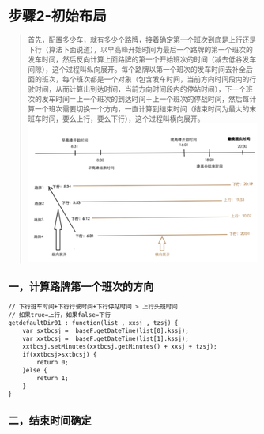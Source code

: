 # 步骤2-初始布局
> 首先，配置多少车，就有多少个路牌，接着确定第一个班次到底是上行还是下行（算法下面说道），以早高峰开始时间为最后一个路牌的第一个班次的发车时间，然后反向计算上面路牌的第一个开始班次的时间（减去低谷发车间隙），这个过程叫纵向展开。每个路牌以第一个班次的发车时间去补全后面的班次，每个班次都是一个对象（包含发车时间，当前方向时间段内的行驶时间，从而计算出到达时间，当前方向时间段内的停站时间），下一个班次的发车时间＝上一个班次的到达时间＋上一个班次的停战时间，然后每计算一个班次需要切换一个方向，一直计算到结束时间（结束时间为最大的末班车时间，要么上行，要么下行），这个过程叫横向展开。
![](/assets/step2_1.png)

## 一，计算路牌第一个班次的方向

```
// 下行班车时间+下行行驶时间+下行停站时间 > 上行头班时间
// 如果true=上行，如果false=下行
getdefaultDir01 : function(list , xxsj , tzsj) {
	var sxtbcsj =  baseF.getDateTime(list[0].kssj);
	var xxtbcsj =  baseF.getDateTime(list[1].kssj);
	xxtbcsj.setMinutes(xxtbcsj.getMinutes() + xxsj + tzsj);
	if(xxtbcsj>sxtbcsj) {
		return 0;
	}else {
		return 1;
	}
}
```

## 二，结束时间确定
